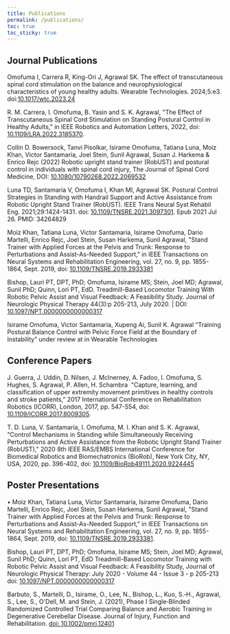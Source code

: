 ```yaml
---
title: Publications
permalink: /publications/
toc: true
toc_sticky: true
---
```


## Journal Publications

Omofuma I, Carrera R, King-Ori J, Agrawal SK. The effect of transcutaneous spinal cord stimulation on the balance and neurophysiological characteristics of young healthy adults. Wearable Technologies. 2024;5:e3. doi:[10.1017/wtc.2023.24](https://doi.org/10.1017/wtc.2023.24)

R. M. Carrera, I. Omofuma, B. Yasin and S. K. Agrawal, "The Effect of Transcutaneous Spinal Cord Stimulation on Standing Postural Control in Healthy Adults," in IEEE Robotics and Automation Letters, 2022, doi: [10.1109/LRA.2022.3185370](https://doi.org/10.1109/LRA.2022.3185370).

Collin D. Bowersock, Tanvi Pisolkar, Isirame Omofuma, Tatiana Luna, Moiz Khan, Victor Santamaria, Joel Stein, Sunil Agrawal, Susan J. Harkema & Enrico Rejc (2022) Robotic upright stand trainer (RobUST) and postural control in individuals with spinal cord injury, The Journal of Spinal Cord Medicine, DOI: [10.1080/10790268.2022.2069532](https://doi.org/10.1080/10790268.2022.2069532)

Luna TD, Santamaria V, Omofuma I, Khan MI, Agrawal SK. Postural Control Strategies in Standing with Handrail Support and Active Assistance from Robotic Upright Stand Trainer (RobUST). IEEE Trans Neural Syst Rehabil Eng. 2021;29:1424-1431. doi: [10.1109/TNSRE.2021.3097301](https://doi.org/10.1109/TNSRE.2021.3097301). Epub 2021 Jul 26. PMID: 34264829

Moiz Khan, Tatiana Luna, Victor Santamaria, Isirame Omofuma, Dario Martelli, Enrico Rejc, Joel Stein, Susan Harkema, Sunil Agrawal, "Stand Trainer with Applied Forces at the Pelvis and Trunk: Response to Perturbations and Assist-As-Needed Support," in IEEE Transactions on Neural Systems and Rehabilitation Engineering, vol. 27, no. 9, pp. 1855-1864, Sept. 2019, doi: [10.1109/TNSRE.2019.2933381](https://doi.org/10.1109/TNSRE.2019.2933381)

Bishop, Lauri PT, DPT, PhD; Omofuma, Isirame MS; Stein, Joel MD; Agrawal, Sunil PhD; Quinn, Lori PT, EdD. Treadmill-Based Locomotor Training With Robotic Pelvic Assist and Visual Feedback: A Feasibility Study. Journal of Neurologic Physical Therapy 44(3):p 205-213, July 2020. | DOI: [10.1097/NPT.0000000000000317](https://doi.org/10.1097/NPT.0000000000000317)

Isirame Omofuma, Victor Santamaria, Xupeng Ai, Sunil K. Agrawal “Training Postural Balance Control with Pelvic Force Field at the Boundary of Instability” under review at in Wearable Technologies


## Conference Papers

J. Guerra, J. Uddin, D. Nilsen, J. McInerney, A. Fadoo, I. Omofuma, S. Hughes, S. Agrawal, P. Allen, H. Schambra  "Capture, learning, and classification of upper extremity movement primitives in healthy controls and stroke patients," 2017 International Conference on Rehabilitation Robotics (ICORR), London, 2017, pp. 547-554, doi: [10.1109/ICORR.2017.8009305](https://doi.org/10.1109/ICORR.2017.8009305). 

T. D. Luna, V. Santamaria, I. Omofuma, M. I. Khan and S. K. Agrawal, "Control Mechanisms in Standing while Simultaneously Receiving Perturbations and Active Assistance from the Robotic Upright Stand Trainer (RobUST)," 2020 8th IEEE RAS/EMBS International Conference for Biomedical Robotics and Biomechatronics (BioRob), New York City, NY, USA, 2020, pp. 396-402, doi: [10.1109/BioRob49111.2020.9224445](https://doi.org/10.1109/BioRob49111.2020.9224445)


## Poster Presentations

• Moiz Khan, Tatiana Luna, Victor Santamaria, Isirame Omofuma, Dario Martelli, Enrico Rejc, Joel Stein, Susan Harkema, Sunil Agrawal, "Stand Trainer with Applied Forces at the Pelvis and Trunk: Response to Perturbations and Assist-As-Needed Support," in IEEE Transactions on Neural Systems and Rehabilitation Engineering, vol. 27, no. 9, pp. 1855-1864, Sept. 2019, doi: [10.1109/TNSRE.2019.2933381](https://doi.org/10.1109/TNSRE.2019.2933381).

Bishop, Lauri PT, DPT, PhD; Omofuma, Isirame MS; Stein, Joel MD; Agrawal, Sunil PhD; Quinn, Lori PT, EdD Treadmill-Based Locomotor Training with Robotic Pelvic Assist and Visual Feedback: A Feasibility Study, Journal of Neurologic Physical Therapy: July 2020 - Volume 44 - Issue 3 - p 205-213 doi: [10.1097/NPT.0000000000000317](https://doi.org/10.1097/NPT.0000000000000317) 

Barbuto, S., Martelli, D., Isirame, O., Lee, N., Bishop, L., Kuo, S.‐H., Agrawal, S., Lee, S., O'Dell, M. and Stein, J. (2021), Phase I Single‐Blinded Randomized Controlled Trial Comparing Balance and Aerobic Training in Degenerative Cerebellar Disease. Journal of Injury, Function and Rehabilitation. [doi: 10.1002/pmrj.12401](https://doi.org/10.1002/pmrj.12401)